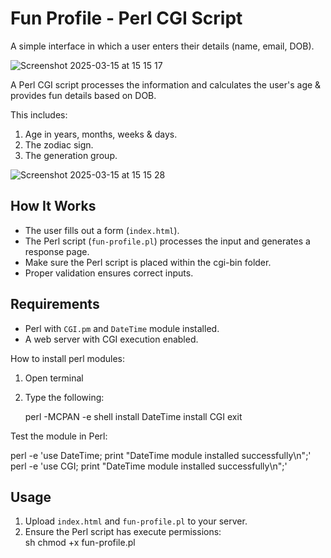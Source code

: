 # Fun Profile - Perl CGI Script

A simple interface in which a user enters their details (name, email, DOB).  

![Screenshot 2025-03-15 at 15 15 17](https://github.com/user-attachments/assets/91e9b294-49c2-4ceb-90df-8414aa9d6429)

A Perl CGI script processes the information and calculates the user's age & provides fun details based on DOB.

This includes:
1. Age in years, months, weeks & days.  
2. The zodiac sign.  
3. The generation group.  

![Screenshot 2025-03-15 at 15 15 28](https://github.com/user-attachments/assets/21830987-45df-44d5-a052-61e5423afe28)

## How It Works
- The user fills out a form (`index.html`).
- The Perl script (`fun-profile.pl`) processes the input and generates a response page.
- Make sure the Perl script is placed within the cgi-bin folder. 
- Proper validation ensures correct inputs.

## Requirements
- Perl with `CGI.pm` and `DateTime` module installed.
- A web server with CGI execution enabled.

How to install perl modules:
1. Open terminal
2. Type the following:
   
   perl -MCPAN -e shell
   install DateTime
   install CGI
   exit

Test the module in Perl:

   perl -e 'use DateTime; print "DateTime module installed successfully\n";'
   perl -e 'use CGI; print "DateTime module installed successfully\n";'


## Usage
1. Upload `index.html` and `fun-profile.pl` to your server.
2. Ensure the Perl script has execute permissions:  
   sh
   chmod +x fun-profile.pl
